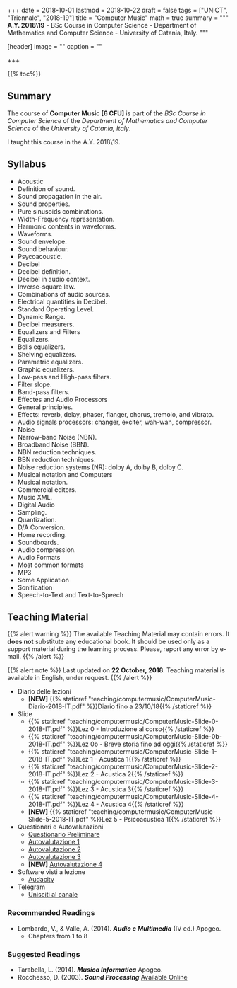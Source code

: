 +++
date = 2018-10-01
lastmod = 2018-10-22
draft = false
tags = ["UNICT", "Triennale", "2018-19"]
title = "Computer Music"
math = true
summary = """
**A.Y. 2018\\19** - BSc Course in Computer Science - Department of Mathematics and Computer Science - University of Catania, Italy.
"""

[header]
image = ""
caption = ""

+++

{{% toc%}}

## Summary

The course of **Computer Music [6 CFU]** is part of the *BSc Course in Computer Science* of the *Department of Mathematics and Computer Science* of the *University of Catania, Italy*.

I taught this course in the A.Y. 2018\\19.

## Syllabus

*	Acoustic 
  * Definition of sound.
  * Sound propagation in the air.
  * Sound properties.
  * Pure sinusoids combinations.
  * Width-Frequency representation.
  * Harmonic contents in waveforms.
  * Waveforms.
  * Sound envelope.
  * Sound behaviour.
  * Psycoacoustic.
*	Decibel 
  * Decibel definition.
  * Decibel in audio context.
  * Inverse-square law.
  * Combinations of audio sources.
  * Electrical quantities in Decibel.
  * Standard Operating Level.
  * Dynamic Range.
  * Decibel measurers.
*	Equalizers and Filters
  * Equalizers.
  * Bells equalizers.
  * Shelving equalizers.
  * Parametric equalizers.
  * Graphic equalizers.
  * Low-pass and High-pass filters.
  * Filter slope.
  * Band-pass filters.
*	Effectes and Audio Processors
  * General principles.
  * Effects: reverb, delay, phaser, flanger, chorus, tremolo, and vibrato.
  * Audio signals processors: changer, exciter, wah-wah, compressor.
*	Noise 
  * Narrow-band Noise (NBN).
  * Broadband Noise (BBN).
  * NBN reduction techniques.
  * BBN reduction techniques.
  * Noise reduction systems (NR): dolby A, dolby B, dolby C.
*	Musical notation and Computers 
  * Musical notation.
  * Commercial editors.
  * Music XML.
*	Digital Audio 
  * Sampling.
  * Quantization.
  * D/A Conversion.
  * Home recording.
  * Soundboards.
  * Audio compression.
*	Audio Formats
  * Most common formats
  * MP3
*	Some Application 
  * Sonification
  * Speech-to-Text and Text-to-Speech 


## Teaching Material

{{% alert warning %}}
The available Teaching Material may contain errors. It **does not** substitute any educational book. It should be used only as a support material during the learning process. Please, report any error by e-mail.
{{% /alert %}}

{{% alert note %}}
Last updated on **22 October, 2018**. Teaching material is available in English, under request.
{{% /alert %}}

* Diario delle lezioni
  * **[NEW]** {{% staticref "teaching/computermusic/ComputerMusic-Diario-2018-IT.pdf" %}}Diario fino a 23/10/18{{% /staticref %}}
* Slide
  * {{% staticref "teaching/computermusic/ComputerMusic-Slide-0-2018-IT.pdf" %}}Lez 0 - Introduzione al corso{{% /staticref %}}
  * {{% staticref "teaching/computermusic/ComputerMusic-Slide-0b-2018-IT.pdf" %}}Lez 0b - Breve storia fino ad oggi{{% /staticref %}}
  * {{% staticref "teaching/computermusic/ComputerMusic-Slide-1-2018-IT.pdf" %}}Lez 1 - Acustica 1{{% /staticref %}}
  * {{% staticref "teaching/computermusic/ComputerMusic-Slide-2-2018-IT.pdf" %}}Lez 2 - Acustica 2{{% /staticref %}}
  * {{% staticref "teaching/computermusic/ComputerMusic-Slide-3-2018-IT.pdf" %}}Lez 3 - Acustica 3{{% /staticref %}}
  * {{% staticref "teaching/computermusic/ComputerMusic-Slide-4-2018-IT.pdf" %}}Lez 4 - Acustica 4{{% /staticref %}}
  * **[NEW]** {{% staticref "teaching/computermusic/ComputerMusic-Slide-5-2018-IT.pdf" %}}Lez 5 - Psicoacustica 1{{% /staticref %}}
* Questionari e Autovalutazioni
  * [Questionario Preliminare](https://goo.gl/forms/OWH3weis5k3QeFEn1)
  * [Autovalutazione 1](https://docs.google.com/forms/d/e/1FAIpQLScbo5AWAQBqyduSNrufYtntJrnN-dMSKDuHCygybcJiull-Yg/viewform?usp=sf_link)
  * [Autovalutazione 2](https://docs.google.com/forms/d/e/1FAIpQLSfeXqrNIHASVKdiPpJORSt9wDg00XiVMgXkZSNJ9Bmi_LiTqA/viewform?usp=sf_link)
  * [Autovalutazione 3](https://docs.google.com/forms/d/e/1FAIpQLSc0-xXW0U0ecclRN5qOj6zXEdLobZSbxECnzEW7XV2NaEq26A/viewform?usp=sf_link)
  * **[NEW]** [Autovalutazione 4](https://docs.google.com/forms/d/e/1FAIpQLSfsQen8H3N-UpxYCBP1sOfT2L3XbzxsujpwvCVN6ErNjy2C5g/viewform?usp=sf_link)
* Software visti a lezione
  * [Audacity](https://www.audacityteam.org/)
* Telegram
  * [Unisciti al canale](https://t.me/joinchat/D902yQ-X0HyVY_5JJtWUmA)

### Recommended Readings

* Lombardo, V., & Valle, A. (2014). _**Audio e Multimedia**_ (IV ed.) Apogeo.
  * Chapters from 1 to 8


### Suggested Readings

* Tarabella, L. (2014). _**Musica Informatica**_ Apogeo.
* Rocchesso, D. (2003). _**Sound Processing**_ [Available Online](https://ia600309.us.archive.org/13/items/IntroductionToSoundProcessing/vsp.pdf)